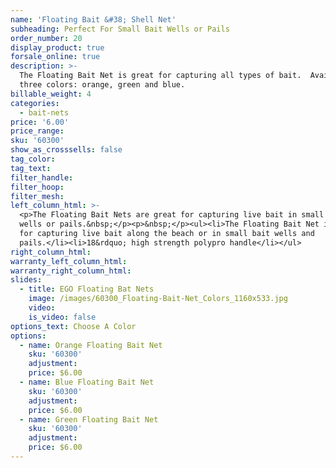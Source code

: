 ```yaml
---
name: 'Floating Bait &#38; Shell Net'
subheading: Perfect For Small Bait Wells or Pails
order_number: 20
display_product: true
forsale_online: true
description: >-
  The Floating Bait Net is great for capturing all types of bait.  Available in
  three colors: orange, green and blue.
billable_weight: 4
categories:
  - bait-nets
price: '6.00'
price_range:
sku: '60300'
show_as_crosssells: false
tag_color:
tag_text:
filter_handle:
filter_hoop:
filter_mesh:
left_column_html: >-
  <p>The Floating Bait Nets are great for capturing live bait in small bait
  wells or pails.&nbsp;</p><p>&nbsp;</p><ul><li>The Floating Bait Net is great
  for capturing live bait along the beach or in small bait wells and
  pails.</li><li>18&rdquo; high strength polypro handle</li></ul>
right_column_html:
warranty_left_column_html:
warranty_right_column_html:
slides:
  - title: EGO Floating Bat Nets
    image: /images/60300_Floating-Bait-Net_Colors_1160x533.jpg
    video:
    is_video: false
options_text: Choose A Color
options:
  - name: Orange Floating Bait Net
    sku: '60300'
    adjustment:
    price: $6.00
  - name: Blue Floating Bait Net
    sku: '60300'
    adjustment:
    price: $6.00
  - name: Green Floating Bait Net
    sku: '60300'
    adjustment:
    price: $6.00
---
```

